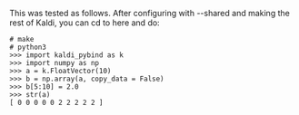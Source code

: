 This was tested as follows.  After configuring with --shared and making the rest of Kaldi,
you can cd to here and do:
```
# make
# python3
>>> import kaldi_pybind as k
>>> import numpy as np
>>> a = k.FloatVector(10)
>>> b = np.array(a, copy_data = False)
>>> b[5:10] = 2.0
>>> str(a)
[ 0 0 0 0 0 2 2 2 2 2 ]

```

